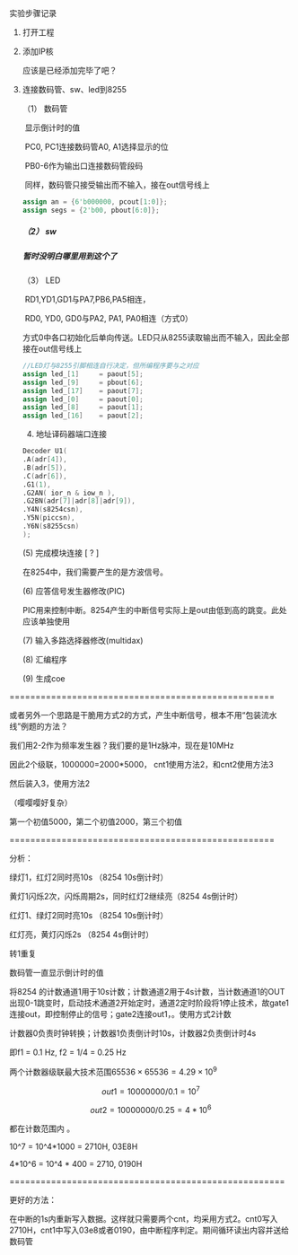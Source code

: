 实验步骤记录

1. 打开工程

2. 添加IP核

   应该是已经添加完毕了吧？

3. 连接数码管、sw、led到8255

   （1） 数码管

   ​	显示倒计时的值

   ​	PC0, PC1连接数码管A0, A1选择显示的位

   ​	PB0-6作为输出口连接数码管段码

   ​	同样，数码管只接受输出而不输入，接在out信号线上

   ```verilog
   assign an = {6'b000000, pcout[1:0]};
   assign segs = {2'b00, pbout[6:0]};
   ```

   ##### （2） sw

   ##### 	暂时没明白哪里用到这个了

   （3） LED

   ​	RD1,YD1,GD1与PA7,PB6,PA5相连，

   ​	RD0, YD0, GD0与PA2, PA1, PA0相连（方式0）

   ​	方式0中各口初始化后单向传送。LED只从8255读取输出而不输入，因此全部接在out信号线上

   ```verilog
   //LED灯与8255引脚相连自行决定，但所编程序要与之对应
   assign led_[1]	  = paout[5];
   assign led_[9]	  = pbout[6];
   assign led_[17]	  = paout[7];   
   assign led_[0]	  = paout[0];
   assign led_[8]	  = paout[1];
   assign led_[16]	  = paout[2];
   ```

   4. 地址译码器端口连接

   ```verilog
   Decoder U1(
   .A(adr[4]),
   .B(adr[5]),
   .C(adr[6]),
   .G1(1),                                                
   .G2AN( ior_n & iow_n ),     
   .G2BN(adr[7]|adr[8]|adr[9]),
   .Y4N(s8254csn),
   .Y5N(piccsn),
   .Y6N(s8255csn)
   );
   ```

   (5) 完成模块连接 [ ? ]

   在8254中，我们需要产生的是方波信号。

   (6) 应答信号发生器修改(PIC)

   PIC用来控制中断。8254产生的中断信号实际上是out由低到高的跳变。此处应该单独使用

   (7) 输入多路选择器修改(multidax)

   (8) 汇编程序

   (9) 生成coe



===================================================

或者另外一个思路是干脆用方式2的方式，产生中断信号，根本不用“包装流水线”例题的方法？

我们用2-2作为频率发生器？我们要的是1Hz脉冲，现在是10MHz

因此2个级联，1000000=2000*5000， cnt1使用方法2，和cnt2使用方法3

然后装入3，使用方法2

（嘤嘤嘤好复杂）

第一个初值5000，第二个初值2000，第三个初值

===================================================

分析：

绿灯1，红灯2同时亮10s （8254 10s倒计时）

黄灯1闪烁2次，闪烁周期2s，同时红灯2继续亮（8254 4s倒计时）

红灯1、绿灯2同时亮10s （8254 10s倒计时）

红灯亮，黄灯闪烁2s （8254 4s倒计时）

转1重复

数码管一直显示倒计时的值

将8254 的计数通道1用于10s计数；计数通道2用于4s计数，当计数通道1的OUT出现0-1跳变时，启动技术通道2开始定时，通道2定时阶段将1停止技术，故gate1连接out，即控制停止的信号；gate2连接out1，。使用方式2计数

计数器0负责时钟转换；计数器1负责倒计时10s，计数器2负责倒计时4s

即f1 = 0.1 Hz, f2 = 1/4 = 0.25 Hz

两个计数器级联最大技术范围$65536\times 65536=4.29 \times 10^9$ 

$$out1 = 10000000/0.1 = 10^7$$

$$out2 = 10000000/0.25 = 4*10^6$$

都在计数范围内 。 

10^7 = 10^4*1000 = 2710H, 03E8H

4*10^6 = 10^4 * 400 = 2710, 0190H

=====================================================

更好的方法：

在中断的1s内重新写入数据。这样就只需要两个cnt，均采用方式2。cnt0写入2710H，cnt1中写入03e8或者0190，由中断程序判定。期间循环读出内容并送给数码管

